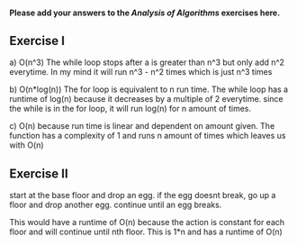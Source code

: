 #### Please add your answers to the ***Analysis of  Algorithms*** exercises here.

## Exercise I

a) O(n^3) The while loop stops after a is greater than n^3 but only add n^2 everytime. In my mind it will run n^3 - n^2 times which is just n^3 times


b) O(n*log(n)) The for loop is equivalent to n run time. The while loop has a runtime of log(n) because it decreases by a multiple of 2 everytime. since the while is in the for loop, it will run log(n) for n amount of times. 


c) O(n) because run time is linear and dependent on amount given. The function has a complexity of 1 and runs n amount of times which leaves us with O(n)

## Exercise II

start at the base floor and drop an egg. if the egg doesnt break, go up a floor and drop another egg. continue until an egg breaks. 

This would have a runtime of O(n) because the action is constant for each floor and will continue until nth floor. This is 1*n and has a runtime of O(n)


